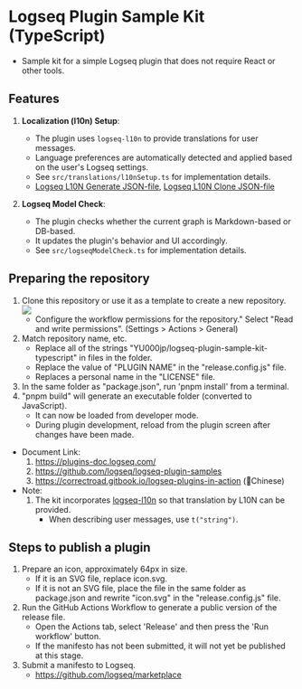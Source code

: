 # Logseq Plugin Sample Kit (TypeScript)

-   Sample kit for a simple Logseq plugin that does not require React or other tools.

## Features

1. **Localization (l10n) Setup**:

    - The plugin uses `logseq-l10n` to provide translations for user messages.
    - Language preferences are automatically detected and applied based on the user's Logseq settings.
    - See `src/translations/l10nSetup.ts` for implementation details.
    - [Logseq L10N Generate JSON-file](https://github.com/YU000jp/logseq-l10n-generate-json), [Logseq L10N Clone JSON-file](https://github.com/YU000jp/logseq-l10n-clone-json)

1. **Logseq Model Check**:
    - The plugin checks whether the current graph is Markdown-based or DB-based.
    - It updates the plugin's behavior and UI accordingly.
    - See `src/logseqModelCheck.ts` for implementation details.

## Preparing the repository

1. Clone this repository or use it as a template to create a new repository. <a href="#"><img src="https://github.com/user-attachments/assets/dcf349bc-fb96-4d4e-afa7-e26aca1efb9d"/></a>
    - Configure the workflow permissions for the repository." Select "Read and write permissions". (Settings > Actions > General)
1. Match repository name, etc.
    - Replace all of the strings "YU000jp/logseq-plugin-sample-kit-typescript" in files in the folder.
    - Replace the value of "PLUGIN NAME" in the "release.config.js" file.
    - Replaces a personal name in the "LICENSE" file.
1. In the same folder as "package.json", run 'pnpm install' from a terminal.
1. "pnpm build" will generate an executable folder (converted to JavaScript).
    - It can now be loaded from developer mode.
    - During plugin development, reload from the plugin screen after changes have been made.

-   Document Link:
    1. https://plugins-doc.logseq.com/
    1. https://github.com/logseq/logseq-plugin-samples
    1. https://correctroad.gitbook.io/logseq-plugins-in-action (👲Chinese)
-   Note:
    1. The kit incorporates [logseq-l10n](https://github.com/sethyuan/logseq-l10n) so that translation by L10N can be provided.
        - When describing user messages, use `t("string")`.

## Steps to publish a plugin

1. Prepare an icon, approximately 64px in size.
    - If it is an SVG file, replace icon.svg.
    - If it is not an SVG file, place the file in the same folder as package.json and rewrite "icon.svg" in the "release.config.js" file.
1. Run the GitHub Actions Workflow to generate a public version of the release file.
    - Open the Actions tab, select 'Release' and then press the 'Run workflow' button.
    - If the manifesto has not been submitted, it will not yet be published at this stage.
1. Submit a manifesto to Logseq.
    - https://github.com/logseq/marketplace
